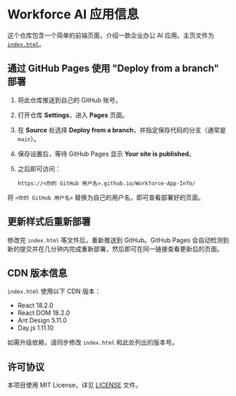 # Workforce AI 应用信息

这个仓库包含一个简单的前端页面，介绍一款企业办公 AI 应用。主页文件为 [`index.html`](index.html)。

## 通过 GitHub Pages 使用 "Deploy from a branch" 部署
1. 将此仓库推送到自己的 GitHub 账号。
2. 打开仓库 **Settings**，进入 **Pages** 页面。
3. 在 **Source** 处选择 **Deploy from a branch**，并指定保存代码的分支（通常是 `main`）。
4. 保存设置后，等待 GitHub Pages 显示 **Your site is published**。
5. 之后即可访问：

   `https://<你的 GitHub 用户名>.github.io/Workforce-App-Info/`

将 `<你的 GitHub 用户名>` 替换为自己的用户名，即可查看部署好的页面。

## 更新样式后重新部署
修改完 `index.html` 等文件后，重新推送到 GitHub。GitHub Pages 会自动检测到新的提交并在几分钟内完成重新部署，然后即可在同一链接查看更新后的页面。

## CDN 版本信息

`index.html` 使用以下 CDN 版本：

- React 18.2.0
- React DOM 18.2.0
- Ant Design 5.11.0
- Day.js 1.11.10

如需升级依赖，请同步修改 `index.html` 和此处列出的版本号。

## 许可协议
本项目使用 MIT License，详见 [LICENSE](LICENSE) 文件。
